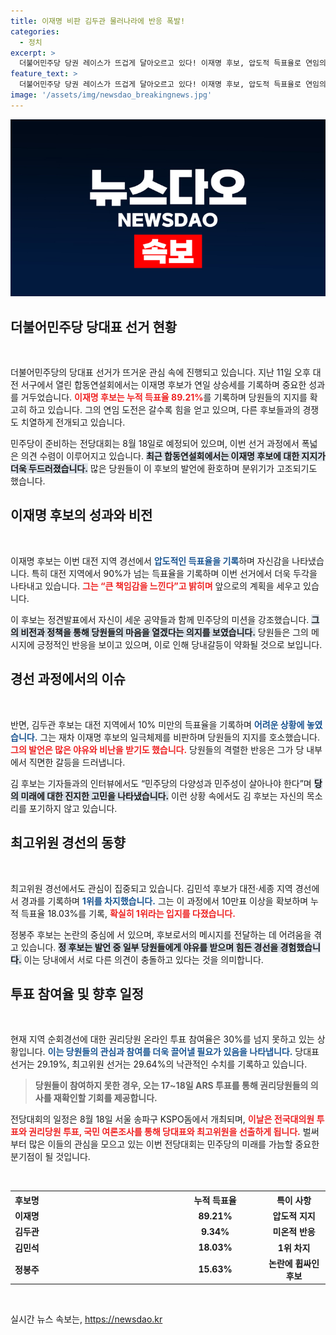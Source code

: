 ```yaml
---
title: 이재명 비판 김두관 물러나라에 반응 폭발!
categories:
  - 정치
excerpt: >
  더불어민주당 당권 레이스가 뜨겁게 달아오르고 있다! 이재명 후보, 압도적 득표율로 연임의 정점을 찍었고, 김두관 후보는 날 선 비난 속에서 당의 미래를 우려했다. 심화되는 당내 갈등과 강성 당원들의 반발 속, 오는 18일 전당대회의 결과는 과연 어떻게 될까?
feature_text: >
  더불어민주당 당권 레이스가 뜨겁게 달아오르고 있다! 이재명 후보, 압도적 득표율로 연임의 정점을 찍었고, 김두관 후보는 날 선 비난 속에서 당의 미래를 우려했다. 심화되는 당내 갈등과 강성 당원들의 반발 속, 오는 18일 전당대회의 결과는 과연 어떻게 될까?
image: '/assets/img/newsdao_breakingnews.jpg'
---
```


<p><img src="/assets/img/newsdao_breakingnews.jpg" alt="koreaapp 속보" /></p>

<h2 data-ke-size="size26">더불어민주당 당대표 선거 현황</h2>

<p data-ke-size="size16">&nbsp;</p>

<p>더불어민주당의 당대표 선거가 뜨거운 관심 속에 진행되고 있습니다. 지난 11일 오후 대전 서구에서 열린 합동연설회에서는 이재명 후보가 연일 상승세를 기록하며 중요한 성과를 거두었습니다. <b><span style="color: #ee2323;">이재명 후보는 누적 득표율 89.21%</span></b>를 기록하며 당원들의 지지를 확고히 하고 있습니다. 그의 연임 도전은 갈수록 힘을 얻고 있으며, 다른 후보들과의 경쟁도 치열하게 전개되고 있습니다. </p>

<p>민주당이 준비하는 전당대회는 8월 18일로 예정되어 있으며, 이번 선거 과정에서 폭넓은 의견 수렴이 이루어지고 있습니다. <b><span style="background-color: #21538527;">최근 합동연설회에서는 이재명 후보에 대한 지지가 더욱 두드러졌습니다.</span></b> 많은 당원들이 이 후보의 발언에 환호하며 분위기가 고조되기도 했습니다. </p>

<h2 data-ke-size="size26">이재명 후보의 성과와 비전</h2>

<p data-ke-size="size16">&nbsp;</p>

<p>이재명 후보는 이번 대전 지역 경선에서 <b><span style="color: #1a5490;">압도적인 득표율을 기록</span></b>하며 자신감을 나타냈습니다. 특히 대전 지역에서 90%가 넘는 득표율을 기록하며 이번 선거에서 더욱 두각을 나타내고 있습니다. <b><span style="color: #ee2323;">그는 “큰 책임감을 느낀다”고 밝히며</span></b> 앞으로의 계획을 세우고 있습니다. </p>

<p>이 후보는 정견발표에서 자신이 세운 공약들과 함께 민주당의 미션을 강조했습니다. <b><span style="background-color: #21538527;">그의 비전과 정책을 통해 당원들의 마음을 열겠다는 의지를 보였습니다.</span></b> 당원들은 그의 메시지에 긍정적인 반응을 보이고 있으며, 이로 인해 당내갈등이 약화될 것으로 보입니다. </p>

<h2 data-ke-size="size26">경선 과정에서의 이슈</h2>

<p data-ke-size="size16">&nbsp;</p>

<p>반면, 김두관 후보는 대전 지역에서 10% 미만의 득표율을 기록하며 <b><span style="color: #1a5490;">어려운 상황에 놓였습니다.</span></b> 그는 재차 이재명 후보의 일극체제를 비판하며 당원들의 지지를 호소했습니다. <b><span style="color: #ee2323;">그의 발언은 많은 야유와 비난을 받기도 했습니다.</span></b> 당원들의 격렬한 반응은 그가 당 내부에서 직면한 갈등을 드러냅니다. </p>

<p>김 후보는 기자들과의 인터뷰에서도 “민주당의 다양성과 민주성이 살아나야 한다”며 <b><span style="background-color: #21538527;">당의 미래에 대한 진지한 고민을 나타냈습니다.</span></b> 이런 상황 속에서도 김 후보는 자신의 목소리를 포기하지 않고 있습니다.</p>

<h2 data-ke-size="size26">최고위원 경선의 동향</h2>

<p data-ke-size="size16">&nbsp;</p>

<p>최고위원 경선에서도 관심이 집중되고 있습니다. 김민석 후보가 대전·세종 지역 경선에서 경과를 기록하며 <b><span style="color: #1a5490;">1위를 차지했습니다.</span></b> 그는 이 과정에서 10만표 이상을 확보하며 누적 득표율 18.03%를 기록, <b><span style="color: #ee2323;">확실히 1위라는 입지를 다졌습니다.</span></b> </p>

<p>정봉주 후보는 논란의 중심에 서 있으며, 후보로서의 메시지를 전달하는 데 어려움을 겪고 있습니다. <b><span style="background-color: #21538527;">정 후보는 발언 중 일부 당원들에게 야유를 받으며 힘든 경선을 경험했습니다.</span></b> 이는 당내에서 서로 다른 의견이 충돌하고 있다는 것을 의미합니다.</p>

<h2 data-ke-size="size26">투표 참여율 및 향후 일정</h2>

<p data-ke-size="size16">&nbsp;</p>

<p>현재 지역 순회경선에 대한 권리당원 온라인 투표 참여율은 30%를 넘지 못하고 있는 상황입니다. <b><span style="color: #1a5490;">이는 당원들의 관심과 참여를 더욱 끌어낼 필요가 있음을 나타냅니다.</span></b> 당대표 선거는 29.19%, 최고위원 선거는 29.64%의 낙관적인 수치를 기록하고 있습니다. </p>

<blockquote><b>당원들이 참여하지 못한 경우, 오는 17~18일 ARS 투표를 통해 권리당원들의 의사를 재확인할 기회를 제공합니다.</b></blockquote>

<p>전당대회의 일정은 8월 18일 서울 송파구 KSPO돔에서 개최되며, <b><span style="color: #ee2323;">이날은 전국대의원 투표와 권리당원 투표, 국민 여론조사를 통해 당대표와 최고위원을 선출하게 됩니다.</span></b> 벌써부터 많은 이들의 관심을 모으고 있는 이번 전당대회는 민주당의 미래를 가늠할 중요한 분기점이 될 것입니다. </p>

<p data-ke-size="size16">&nbsp;</p> 

<table style="width: 100%; border-collapse: collapse;">
    <tr>
        <th style="text-align: left; width: 50%;"><b>후보명</b></th>
        <th style="text-align: center; width: 30%;"><b>누적 득표율</b></th>
        <th style="text-align: center; width: 20%;"><b>특이 사항</b></th>
    </tr>
    <tr>
        <td style="text-align: left; height: 17px;"><b>이재명</b></td>
        <td style="text-align: center; height: 17px;"><b>89.21%</b></td>
        <td style="text-align: center; height: 17px;"><b>압도적 지지</b></td>
    </tr>
    <tr>
        <td style="text-align: left; height: 17px;"><b>김두관</b></td>
        <td style="text-align: center; height: 17px;"><b>9.34%</b></td>
        <td style="text-align: center; height: 17px;"><b>미온적 반응</b></td>
    </tr>
    <tr>
        <td style="text-align: left; height: 17px;"><b>김민석</b></td>
        <td style="text-align: center; height: 17px;"><b>18.03%</b></td>
        <td style="text-align: center; height: 17px;"><b>1위 차지</b></td>
    </tr>
    <tr>
        <td style="text-align: left; height: 17px;"><b>정봉주</b></td>
        <td style="text-align: center; height: 17px;"><b>15.63%</b></td>
        <td style="text-align: center; height: 17px;"><b>논란에 휩싸인 후보</b></td>
    </tr>
</table>

<p data-ke-size="size16">&nbsp;</p>
실시간 뉴스 속보는, <a href="https://newsdao.kr" rel="dofollow">https://newsdao.kr</a>


